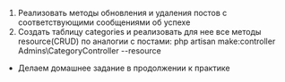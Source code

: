 1) Реализовать методы обновления и удаления постов с соответствующими сообщениями об успехе
2) Создать таблицу categories и реализовать для нее все методы resource(CRUD) по аналогии с постами:
php artisan make:controller Admins\\CategoryController --resource

* Делаем домашнее задание в продолжении к практике
